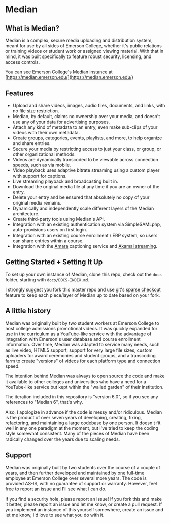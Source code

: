 # Median

## What is Median?

Median is a complex, secure media uploading and distribution system, meant for use by all sides of Emerson College, whether it's public relations or training videos or student work or assigned viewing material. With that in mind, it was built specifically to feature robust security, licensing, and access controls.

You can see Emerson College's Median instance at [https://median.emerson.edu/](https://median.emerson.edu/)

## Features

- Upload and share videos, images, audio files, documents, and links, with no file size restriction.
- Median, by default, claims no ownership over your media, and doesn't use any of your data for advertising purposes.
- Attach any kind of metadata to an entry, even make sub-clips of your videos with their own metadata.
- Create groups, categories, events, playlists, and more, to help organize and share entries.
- Secure your media by restricting access to just your class, or group, or other organizational methods.
- Videos are dynamically transcoded to be viewable across connection speeds, such as via mobile.
- Video playback uses adaptive bitrate streaming using a custom player with support for captions.
- Live streaming playback and broadcasting built in.
- Download the original media file at any time if you are an owner of the entry.
- Delete your entry and be ensured that absolutely no copy of your original media remains.
- Dynamically and independently scale different layers of the Median architecture.
- Create third-party tools using Median's API.
- Integration with an existing authentication system via SimpleSAMLphp, auto-provisions users on first login.
- Integration with an existing course enrollment / ERP system, so users can share entries within a course.
- Integration with the [Amara](http://amara.org/en/) captioning service and [Akamai streaming](http://www.akamai.com/html/resources/live-video-streaming.html).

## Getting Started + Setting It Up

To set up your own instance of Median, clone this repo, check out the `docs` folder, starting with `docs/DOCS-INDEX.md`.

I strongly suggest you fork this master repo and use git's [sparse checkout](http://jasonkarns.com/blog/subdirectory-checkouts-with-git-sparse-checkout/) feature to keep each piece/layer of Median up to date based on your fork.

## A little history

Median was originally built by two student workers at Emerson College to host college admissions promotional videos. It was quickly expanded for use in the curriculum as a YouTube-like service with the advantage of integration with Emerson's user database and course enrollment information. Over time, Median was adapted to service many needs, such as live video, HTML5 support, support for very large file sizes, custom uploaders for award ceremonies and student groups, and a transcoding farm to create "versions" of videos for each platform type and connection speed.

The intention behind Median was always to open source the code and make it available to other colleges and universities who have a need for a YouTube-like service but kept within the "walled garden" of their institution.

The iteration included in this repository is "version 6.0", so if you see any references to "Median 6", that's why.

Also, I apologize in advance if the code is messy and/or ridiculous. Median is the product of over seven years of developing, creating, fixing, refactoring, and maintaining a large codebase by one person. It doesn't fit well in any one paradigm at the moment, but I've tried to keep the coding style somewhat consistent. Many of the pieces of Median have been radically changed over the years due to scaling needs.

## Support

Median was originally built by two students over the course of a couple of years, and then further developed and maintained by one full-time employee at Emerson College over several more years. The code is provided AS-IS, with no guarantee of support or warranty. However, feel free to report an issue and I'll see what I can do.

If you find a security hole, please report an issue! If you fork this and make it better, please report an issue and let me know, or create a pull request. If you implement an instance of this yourself somewhere, create an issue and let me know, I'd love to see what you do with it.